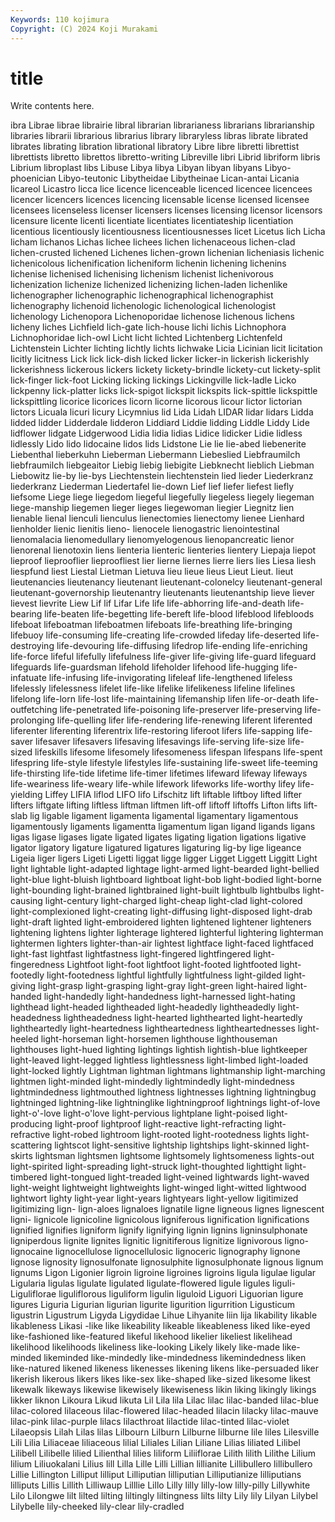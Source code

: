 ```yaml
---
Keywords: 110 kojimura
Copyright: (C) 2024 Koji Murakami
---
```


# title

Write contents here.



ibra Librae librae librairie libral
librarian librarianess librarians librarianship libraries librarii librarious librarius library libraryless
libras librate librated librates librating libration librational libratory Libre libre
libretti librettist librettists libretto librettos libretto-writing Libreville libri Librid libriform
libris Librium libroplast libs Libuse Libya libya Libyan libyan libyans
Libyo-phoenician Libyo-teutonic Libytheidae Libytheinae Lican-antai Licania licareol Licastro licca lice
licence licenceable licenced licencee licencees licencer licencers licences licencing licensable
license licensed licensee licensees licenseless licenser licensers licenses licensing licensor
licensors licensure licente licenti licentiate licentiates licentiateship licentiation licentious licentiously
licentiousness licentiousnesses licet Licetus lich Licha licham lichanos Lichas lichee
lichees lichen lichenaceous lichen-clad lichen-crusted lichened Lichenes lichen-grown lichenian licheniasis
lichenic lichenicolous lichenification licheniform lichenin lichening lichenins lichenise lichenised lichenising
lichenism lichenist lichenivorous lichenization lichenize lichenized lichenizing lichen-laden lichenlike lichenographer
lichenographic lichenographical lichenographist lichenography lichenoid lichenologic lichenological lichenologist lichenology Lichenopora
Lichenoporidae lichenose lichenous lichens licheny liches Lichfield lich-gate lich-house lichi
lichis Lichnophora Lichnophoridae lich-owl Licht licht lichted Lichtenberg Lichtenfeld Lichtenstein
Lichter lichting lichtly lichts lichwake Licia Licinian licit licitation licitly
licitness Lick lick lick-dish licked licker licker-in lickerish lickerishly lickerishness
lickerous lickers lickety lickety-brindle lickety-cut lickety-split lick-finger lick-foot Licking licking
lickings Lickingville lick-ladle Licko lickpenny lick-platter licks lick-spigot lickspit lickspits
lick-spittle lickspittle lickspittling licorice licorices licorn licorne licorous licour lictor
lictorian lictors Licuala licuri licury Licymnius lid Lida Lidah LIDAR
lidar lidars Lidda lidded lidder Lidderdale lidderon Liddiard Liddie lidding
Liddle Liddy Lide lidflower lidgate Lidgerwood Lidia lidia lidias Lidice
lidicker Lidie lidless lidlessly Lido lido lidocaine lidos lids Lidstone
Lie lie lie-abed liebenerite Liebenthal lieberkuhn Lieberman Liebermann Liebeslied Liebfraumilch
liebfraumilch liebgeaitor Liebig liebig liebigite Liebknecht lieblich Liebman Liebowitz lie-by
lie-bys Liechtenstein liechtenstein lied lieder Liederkranz liederkranz Liederman Liedertafel lie-down
Lief lief liefer liefest liefly liefsome Liege liege liegedom liegeful
liegefully liegeless liegely liegeman liege-manship liegemen lieger lieges liegewoman liegier
Liegnitz lien lienable lienal lienculi lienculus lienectomies lienectomy lienee Lienhard
lienholder lienic lienitis lieno- lienocele lienogastric lienointestinal lienomalacia lienomedullary lienomyelogenous
lienopancreatic lienor lienorenal lienotoxin liens lienteria lienteric lienteries lientery Liepaja
liepot lieproof lieprooflier lieproofliest lier lierne liernes lierre liers lies
Liesa liesh liespfund liest Liestal Lietman Lietuva lieu lieue lieus
Lieut Lieut. lieut lieutenancies lieutenancy lieutenant lieutenant-colonelcy lieutenant-general lieutenant-governorship lieutenantry
lieutenants lieutenantship lieve liever lievest lievrite Liew Lif lif Lifar
Life life life-abhorring life-and-death life-bearing life-beaten life-begetting life-bereft life-blood lifeblood
lifebloods lifeboat lifeboatman lifeboatmen lifeboats life-breathing life-bringing lifebuoy life-consuming life-creating
life-crowded lifeday life-deserted life-destroying life-devouring life-diffusing lifedrop life-ending life-enriching life-force
lifeful lifefully lifefulness life-giver life-giving life-guard lifeguard lifeguards life-guardsman lifehold
lifeholder lifehood life-hugging life-infatuate life-infusing life-invigorating lifeleaf life-lengthened lifeless lifelessly
lifelessness lifelet life-like lifelike lifelikeness lifeline lifelines lifelong life-lorn life-lost
life-maintaining lifemanship lifen life-or-death life-outfetching life-penetrated life-poisoning life-preserver life-preserving life-prolonging
life-quelling lifer life-rendering life-renewing liferent liferented liferenter liferenting liferentrix life-restoring
liferoot lifers life-sapping life-saver lifesaver lifesavers lifesaving lifesavings life-serving life-size
life-sized lifeskills lifesome lifesomely lifesomeness lifespan lifespans life-spent lifespring life-style
lifestyle lifestyles life-sustaining life-sweet life-teeming life-thirsting life-tide lifetime life-timer lifetimes
lifeward lifeway lifeways life-weariness life-weary life-while lifework lifeworks life-worthy lifey
life-yielding Liffey LIFIA liflod LIFO lifo Lifschitz lift liftable liftboy
lifted lifter lifters liftgate lifting liftless liftman liftmen lift-off liftoff
liftoffs Lifton lifts lift-slab lig ligable ligament ligamenta ligamental ligamentary
ligamentous ligamentously ligaments ligamentta ligamentum ligan ligand ligands ligans ligas
ligase ligases ligate ligated ligates ligating ligation ligations ligative ligator
ligatory ligature ligatured ligatures ligaturing lig-by lige ligeance Ligeia liger
ligers Ligeti Ligetti liggat ligge ligger Ligget Liggett Liggitt Light
light lightable light-adapted lightage light-armed light-bearded light-bellied light-blue light-bluish lightboard
lightboat light-bob light-bodied light-borne light-bounding light-brained lightbrained light-built lightbulb lightbulbs
light-causing light-century light-charged light-cheap light-clad light-colored light-complexioned light-creating light-diffusing light-disposed
light-drab light-draft lighted light-embroidered lighten lightened lightener lighteners lightening lightens
lighter lighterage lightered lighterful lightering lighterman lightermen lighters lighter-than-air lightest
lightface light-faced lightfaced light-fast lightfast lightfastness light-fingered lightfingered light-fingeredness Lightfoot
light-foot lightfoot light-footed lightfooted light-footedly light-footedness lightful lightfully lightfulness light-gilded
light-giving light-grasp light-grasping light-gray light-green light-haired light-handed light-handedly light-handedness light-harnessed
light-hating lighthead light-headed lightheaded light-headedly lightheadedly light-headedness lightheadedness light-hearted lighthearted
light-heartedly lightheartedly light-heartedness lightheartedness lightheartednesses light-heeled light-horseman light-horsemen lighthouse lighthouseman
lighthouses light-hued lighting lightings lightish lightish-blue lightkeeper light-leaved light-legged lightless
lightlessness light-limbed light-loaded light-locked lightly Lightman lightman lightmans lightmanship light-marching
lightmen light-minded light-mindedly lightmindedly light-mindedness lightmindedness lightmouthed lightness lightnesses lightning
lightningbug lightninged lightning-like lightninglike lightningproof lightnings light-of-love light-o'-love light-o'love light-pervious
lightplane light-poised light-producing light-proof lightproof light-reactive light-refracting light-refractive light-robed lightroom
light-rooted light-rootedness lights light-scattering lightscot light-sensitive lightship lightships light-skinned light-skirts
lightsman lightsmen lightsome lightsomely lightsomeness lights-out light-spirited light-spreading light-struck light-thoughted
lighttight light-timbered light-tongued light-treaded light-veined lightwards light-waved light-weight lightweight lightweights
light-winged light-witted lightwood lightwort lighty light-year light-years lightyears light-yellow ligitimized
ligitimizing lign- lign-aloes lignaloes lignatile ligne ligneous lignes lignescent ligni-
lignicole lignicoline lignicolous ligniferous lignification lignifications lignified lignifies ligniform lignify
lignifying lignin lignins ligninsulphonate ligniperdous lignite lignites lignitic lignitiferous lignitize
lignivorous ligno- lignocaine lignocellulose lignocellulosic lignoceric lignography lignone lignose lignosity
lignosulfonate lignosulphite lignosulphonate lignous lignum lignums Ligon Ligonier ligroin ligroine
ligroines ligroins ligula ligulae ligular Ligularia ligulas ligulate ligulated ligulate-flowered
ligule ligules liguli- Liguliflorae liguliflorous liguliform ligulin liguloid Liguori Liguorian
ligure ligures Liguria Ligurian ligurian ligurite ligurition ligurrition Ligusticum ligustrin
Ligustrum Ligyda Ligydidae Lihue Lihyanite liin lija likability likable likableness
Likasi -like like likeability likeable likeableness liked like-eyed like-fashioned like-featured
likeful likehood likelier likeliest likelihead likelihood likelihoods likeliness like-looking Likely
likely like-made like-minded likeminded like-mindedly like-mindedness likemindedness liken like-natured likened
likeness likenesses likening likens like-persuaded liker likerish likerous likers likes
like-sex like-shaped like-sized likesome likest likewalk likeways likewise likewisely likewiseness
likin liking likingly likings likker liknon Likoura Likud likuta Lil
Lila lila Lilac lilac lilac-banded lilac-blue lilac-colored lilaceous lilac-flowered lilac-headed
lilacin lilacky lilac-mauve lilac-pink lilac-purple lilacs lilacthroat lilactide lilac-tinted lilac-violet
Lilaeopsis Lilah Lilas lilas Lilbourn Lilburn Lilburne lilburne lile liles
Lilesville Lili Lilia Liliaceae liliaceous lilial Liliales Lilian Liliane Lilias
liliated Lilibel Lilibell Lilibelle lilied Lilienthal lilies liliform Liliiflorae Lilith
lilith Lilithe Lilium lilium Liliuokalani Lilius lill Lilla Lille Lilli
Lillian lillianite Lillibullero lillibullero Lillie Lillington Lilliput lilliput Lilliputian lilliputian
Lilliputianize lilliputians lilliputs Lillis Lillith Lilliwaup Lilllie Lillo Lilly lilly
lilly-low lilly-pilly Lillywhite Lilo Lilongwe lilt lilted lilting liltingly liltingness
lilts lilty Lily lily Lilyan Lilybel Lilybelle lily-cheeked lily-clear lily-cradled
